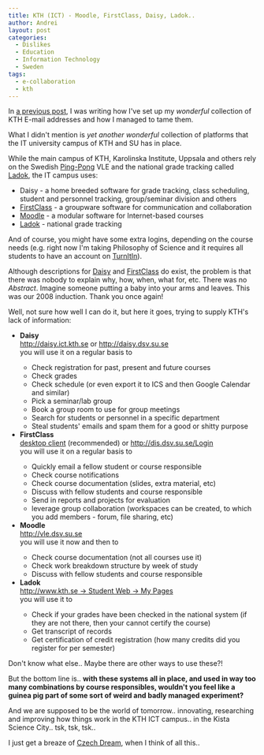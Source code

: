 ```yaml
---
title: KTH (ICT) - Moodle, FirstClass, Daisy, Ladok..
author: Andrei
layout: post
categories:
  - Dislikes
  - Education
  - Information Technology
  - Sweden
tags:
  - e-collaboration
  - kth
---
```

In [a previous post][1], I was writing how I've set up my *wonderful* collection of KTH E-mail addresses and how I managed to tame them.

What I didn't mention is *yet another wonderful* collection of platforms that the IT university campus of KTH and SU has in place.

While the main campus of KTH, Karolinska Institute, Uppsala and others rely on the Swedish [Ping-Pong][2] VLE and the national grade tracking called [Ladok][3], the IT campus uses:

*   Daisy - a home breeded software for grade tracking, class scheduling, student and personnel tracking, group/seminar division and others
*   [FirstClass][4] - a groupware software for communication and collaboration
*   [Moodle][5] - a modular software for Internet-based courses
*   [Ladok][3] - national grade tracking

And of course, you might have some extra logins, depending on the course needs (e.g. right now I'm taking Philosophy of Science and it requires all students to have an account on [TurnItIn][6]).

Although descriptions for [Daisy][7] and [FirstClass][8] do exist, the problem is that there was nobody to explain why, how, when, what for, etc. There was no *Abstract*. Imagine someone putting a baby into your arms and leaves. This was our 2008 induction. Thank you once again!

Well, not sure how well I can do it, but here it goes, trying to supply KTH's lack of information:

*   **Daisy**  
    <http://daisy.ict.kth.se> or <http://daisy.dsv.su.se>  
    you will use it on a regular basis to</p> 
    *   Check registration for past, present and future courses
    *   Check grades
    *   Check schedule (or even export it to ICS and then Google Calendar and similar)
    *   Pick a seminar/lab group
    *   Book a group room to use for group meetings
    *   Search for students or personnel in a specific department
    *   Steal students' emails and spam them for a good or shitty purpose
*   **FirstClass**  
    [desktop client][4] (recommended) or [http://dis.dsv.su.se/Login  
    ][9]you will use it on a regular basis to</p> 
    *   Quickly email a fellow student or course responsible
    *   Check course notifications
    *   Check course documentation (slides, extra material, etc)
    *   Discuss with fellow students and course responsible
    *   Send in reports and projects for evaluation
    *   leverage group collaboration (workspaces can be created, to which you add members - forum, file sharing, etc)
*   **Moodle**  
    <http://vle.dsv.su.se>  
    you will use it now and then to</p> 
    *   Check course documentation (not all courses use it)
    *   Check work breakdown structure by week of study
    *   Discuss with fellow students and course responsible
*   **Ladok**  
    [http://www.kth.se -> Student Web -> My Pages][10]  
    you will use it to</p> 
    *   Check if your grades have been checked in the national system (if they are not there, then your cannot certify the course)
    *   Get transcript of records
    *   Get certification of credit registration (how many credits did you register for per semester)

Don't know what else.. Maybe there are other ways to use these?!

But the bottom line is.. **with these systems all in place, and used in way too many combinations by course responsibles, wouldn't you feel like a guinea pig part of some sort of weird and badly managed experiment?**

And we are supposed to be the world of tomorrow.. innovating, researching and improving how things work in the KTH ICT campus.. in the Kista Science City.. tsk, tsk, tsk..

I just get a breaze of [Czech Dream][11], when I think of all this..

 [1]: http://blog.andreineculau.com/2008/09/kth-dsv-fc-email/
 [2]: http://www.pingpong.se/index.en.html
 [3]: http://www.ladok.se/index.php?id=start&no_cache=1&L=1
 [4]: http://www.firstclass.com
 [5]: http://www.moodle.org
 [6]: http://www.turnitin.com
 [7]: http://www.dsv.su.se/en/projektx/en_komdaisy
 [8]: http://www.dsv.su.se/en/projektx/en_komfc
 [9]: http://dis.dsv.su.se/Login
 [10]: http://www.kth.se/student/studok?l=en_UK
 [11]: http://en.wikipedia.org/wiki/Czech_dream